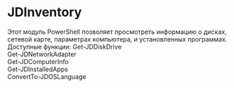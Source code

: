 # JDInventory
Этот модуль PowerShell позволяет просмотреть информацию о дисках, сетевой карте, параметрах компьютера, и установленных программах.
Доступные функции:
Get-JDDiskDrive<br>
Get-JDNetworkAdapter<br>
Get-JDComputerInfo<br>
Get-JDInstalledApps<br>
ConvertTo-JDOSLanguage<br>
